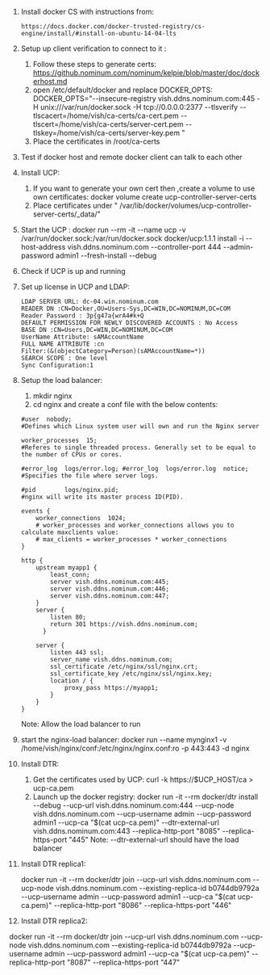 1. Install docker CS with instructions from:
    ```  
    https://docs.docker.com/docker-trusted-registry/cs-engine/install/#install-on-ubuntu-14-04-lts
    ```
2. Setup up client verification to connect to it :
    1. Follow these steps to generate certs:
        https://github.nominum.com/nominum/kelpie/blob/master/doc/dockerhost.md
    2. open /etc/default/docker and replace DOCKER_OPTS:
       DOCKER_OPTS="--insecure-registry vish.ddns.nominum.com:445 -H unix:///var/run/docker.sock -H tcp://0.0.0.0:2377 --tlsverify  --tlscacert=/home/vish/ca-certs/ca-cert.pem --tlscert=/home/vish/ca-certs/server-cert.pem --tlskey=/home/vish/ca-certs/server-key.pem "
    3. Place the certificates in /root/ca-certs
3. Test if docker host and remote docker client can talk to each other
4. Install UCP:
    1. If you want to generate your own cert then ,create a volume to use own certificates:
        docker volume create ucp-controller-server-certs
    2. Place certificates under " /var/lib/docker/volumes/ucp-controller-server-certs/\_data/"
5. Start the UCP :
    docker run --rm -it --name ucp -v /var/run/docker.sock:/var/run/docker.sock docker/ucp:1.1.1 install -i --host-address vish.ddns.nominum.com --controller-port 444 --admin-password admin1  --fresh-install --debug
6. Check if UCP is up and running
7. Set up license in UCP and LDAP:
    ```
    LDAP SERVER URL: dc-04.win.nominum.com
    READER DN :CN=Docker,OU=Users-Sys,DC=WIN,DC=NOMINUM,DC=COM
    Reader Password : 3p{g47a{wrA4#k+Q
    DEFAULT PERMISSION FOR NEWLY DISCOVERED ACCOUNTS : No Access
    BASE DN :CN=Users,DC=WIN,DC=NOMINUM,DC=COM
    UserName Attribute: sAMAccountName
    FULL NAME ATTRIBUTE :cn
    Filter:(&(objectCategory=Person)(sAMAccountName=*))
    SEARCH SCOPE : One level
    Sync Configuration:1
    ```
8. Setup the load balancer:
    1. mkdir nginx
    2. cd nginx and create a conf file with the below contents:
    ```
    #user  nobody;
    #Defines which Linux system user will own and run the Nginx server

    worker_processes  15;
    #Referes to single threaded process. Generally set to be equal to the number of CPUs or cores.

    #error_log  logs/error.log; #error_log  logs/error.log  notice;
    #Specifies the file where server logs.

    #pid        logs/nginx.pid;
    #nginx will write its master process ID(PID).

    events {
        worker_connections  1024;
        # worker_processes and worker_connections allows you to calculate maxclients value:
        # max_clients = worker_processes * worker_connections
    }

    http {
        upstream myapp1 {
            least_conn;
            server vish.ddns.nominum.com:445;
            server vish.ddns.nominum.com:446;
            server vish.ddns.nominum.com:447;
        }
        server {
            listen 80;
            return 301 https://vish.ddns.nominum.com;
          }

        server {
            listen 443 ssl;
            server_name vish.ddns.nominum.com;
            ssl_certificate /etc/nginx/ssl/nginx.crt;
            ssl_certificate_key /etc/nginx/ssl/nginx.key;  
            location / {
                proxy_pass https://myapp1;
            }
        }
    }
    ```
    Note: Allow the load balancer to run

9. start the nginx-load balancer:
    docker run --name mynginx1 -v /home/vish/nginx/conf:/etc/nginx/nginx.conf:ro -p 443:443  -d nginx

10. Install DTR:
    1. Get the certificates used by UCP:
       curl -k https://$UCP_HOST/ca > ucp-ca.pem
    2. Launch up the docker registry:
    docker run -it --rm docker/dtr install --debug --ucp-url vish.ddns.nominum.com:444 --ucp-node vish.ddns.nominum.com --ucp-username admin --ucp-password admin1 --ucp-ca "$(cat ucp-ca.pem)" --dtr-external-url vish.ddns.nominum.com:443 --replica-http-port "8085" --replica-https-port "445"
    Note: --dtr-external-url should have the load balancer
11. Install DTR replica1:

    docker run -it --rm docker/dtr join --ucp-url vish.ddns.nominum.com  --ucp-node vish.ddns.nominum.com --existing-replica-id b0744db9792a --ucp-username admin --ucp-password admin1 --ucp-ca "$(cat ucp-ca.pem)" --replica-http-port "8086" --replica-https-port "446"

12. Install DTR replica2:

  docker run -it --rm docker/dtr join --ucp-url vish.ddns.nominum.com  --ucp-node vish.ddns.nominum.com --existing-replica-id b0744db9792a --ucp-username admin --ucp-password admin1 --ucp-ca "$(cat ucp-ca.pem)" --replica-http-port "8087" --replica-https-port "447"
